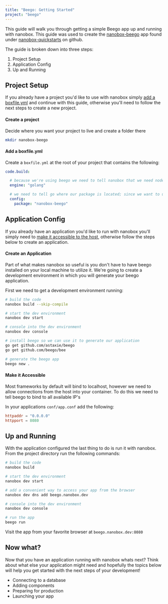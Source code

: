 ```yaml
---
title: "Beego: Getting Started"
project: "beego"
---
```


This guide will walk you through getting a simple Beego app up and running with nanobox. This guide was used to create the <a href="https://github.com/nanobox-quickstarts/nanobox-beego" target="\_blank">nanobox-beego</a> app found under <a href="https://github.com/nanobox-quickstarts" target="\_blank">nanobox-quickstarts</a> on github.

The guide is broken down into three steps:

1. Project Setup
2. Application Config
3. Up and Running

## Project Setup
If you already have a project you'd like to use with nanobox simply [add a boxfile.yml](#add-a-boxfile-yml) and continue with this guide, otherwise you'll need to follow the next steps to create a new project.

#### Create a project
Decide where you want your project to live and create a folder there

```bash
mkdir nanobox-beego
```

#### Add a boxfile.yml
Create a `boxfile.yml` at the root of your project that contains the following:

```yaml
code.build:

  # because we're using beego we need to tell nanobox that we need nodejs in our container
  engine: "golang"

  # we need to tell go where our package is located; since we want to use this projects codebase we specify "."
  config:
    package: "nanobox-beego"
```

## Application Config
If you already have an application you'd like to run with nanobox you'll simply need to [make it accessible to the host](#make-it-accessible), otherwise follow the steps below to create an application.

#### Create an Application
Part of what makes nanobox so useful is you don't have to have beego installed on your local machine to utilize it. We're going to create a development environment in which you will generate your beego application.

First we need to get a development environment running:

```bash
# build the code
nanobox build --skip-compile

# start the dev environment
nanobox dev start

# console into the dev environment
nanobox dev console

# install beego so we can use it to generate our application
go get github.com/astaxie/beego
go get github.com/beego/bee

# generate the beego app
beego new .
```

#### Make it Accessible
Most frameworks by default will bind to localhost, however we need to allow connections from the host into your container. To do this we need to tell beego to bind to all available IP's

In your applications `conf/app.conf` add the following:

```conf
httpaddr = "0.0.0.0"
httpport = 8080
```

## Up and Running
With the application configured the last thing to do is run it with nanobox. From the project directory run the following commands:

```bash
# build the code
nanobox build

# start the dev environment
nanobox dev start

# add a convenient way to access your app from the browser
nanobox dev dns add beego.nanobox.dev

# console into the dev environment
nanobox dev console

# run the app
beego run
```

Visit the app from your favorite browser at `beego.nanobox.dev:8080`

## Now what?
Now that you have an application running with nanobox whats next? Think about what else your application might need and hopefully the topics below will help you get started with the next steps of your development!

* Connecting to a database
* Adding components
* Preparing for production
* Launching your app
